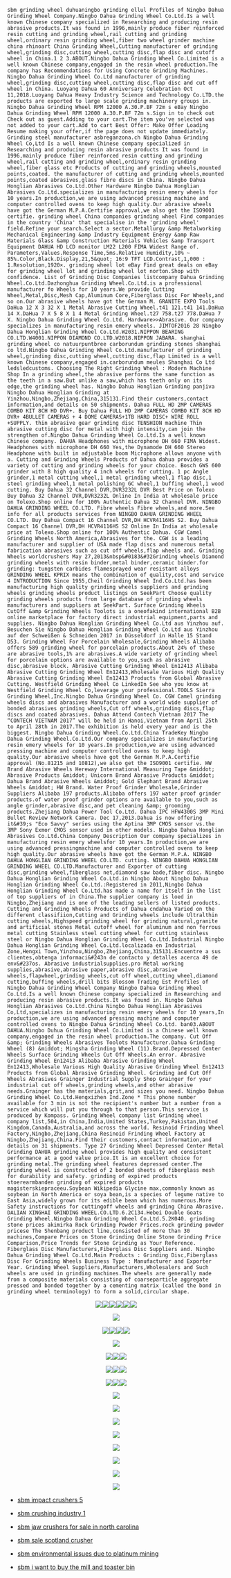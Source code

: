 
```
sbm grinding wheel duhuaningbo grinding ellul Profiles of Ningbo Dahua Grinding Wheel Company.Ningbo Dahua Grinding Wheel Co.Ltd.Is a well known Chinese company specialized in Researching and producing resin abrasive products.It was found in 1996,mainly produce fiber reinforced resin cutting and grinding wheel,rail cutting and grinding wheel,ordinary resin grinding wheel,fiber two wheel grinder machine china rhinoart China Grinding Wheel,Cutting manufacturer of grinding wheel,grinding disc,cutting wheel,cutting disc,flap disc and cutoff wheel in China.1 2 3.ABOUT.Ningbo Dahua Grinding Wheel Co.Limited is a well known Chinese company,engaged in the resin wheel production.The company has Recommendations for Using Concrete Grinding Machines. Ningbo Dahua Grinding Wheel Co.Ltd manufacturer of grinding wheel,grinding disc,cutting wheel,cutting disc,flap disc and cut off wheel in China. Luoyang Dahua 60 Anniversary Celebration Oct 11,2018.Luoyang Dahua Heavy Industry Science and Technology Co.LTD.the products are exported to large scale grinding machinery groups in. Ningbo Dahua Grinding Wheel RPM 12000 A.30.P.BF 72m s eBay Ningbo Dahua Grinding Wheel RPM 12000 A.30.P.BF 72m s.Sign in to check out Check out as guest.Adding to your cart.The item you've selected was not added to your cart.Add to cart Best Offer: Make Offer Loading Resume making your offer,if the page does not update immediately. Grinding steel manufacturer asbreganzona.ch Ningbo Dahua Grinding Wheel Co,Ltd Is a well known Chinese company specialized in Researching and producing resin abrasive products It was found in 1996,mainly produce fiber reinforced resin cutting and grinding wheel,rail cutting and grinding wheel,ordinary resin grinding wheel,fiber glass etc Products of cutting and grinding wheels,mounted points,coated. the manufacturer of cutting and grinding wheels,mounted points,coated abrasives,glass fibre discs in China. Ningbo Dahua Honglian Abrasives Co.Ltd.Other Hardware Ningbo Dahua Honglian Abrasives Co.Ltd.specializes in manufacturing resin emery wheels for 10 years.In production,we are using advanced pressing machine and computer controlled ovens to keep high quality.Our abrasive wheels have got the German M.P.A.Certifie approval,we also get the ISO9001 certifie. grinding wheel China companies grinding wheel Find companies in the country 'China' that specialise in the 'grinding wheel' field.Refine your search.Select a sector.Metallurgy &amp Metalworking Mechanical Engineering &amp Industry Equipment Energy &amp Raw Materials Glass &amp Construction Materials Vehicles &amp Transport Equipment DAHUA HD LCD monitor LM22 L200 FIMA Widest Range of. Parameters,Values.Response Time,5ms.Relative Humidity,10% ~ 85%.Color,Black.Display,21,5&quot; 16:9 TFT LCD.Contrast,1,000 : 1.Resolution,1920×. grinding wheel lot eBay Find great deals on eBay for grinding wheel lot and grinding wheel lot norton.Shop with confidence. List of Grinding Disc Companies listcompany Dahua Grinding Wheel.Co.Ltd.Dazhonghua Grinding Wheel.Co.Ltd.is a professional manufacturer fo Wheels for 10 years.We provide Cutting Wheel,Metal,Disc,Mesh Cap,Aluminum Core,Fiberglass Disc For Wheels,and so on.Our abrasive wheels have got the German M. GRANITE EXPO Tools DaHua 12 X 3 32 X 1 Metal Abrasive Cutting Wheel.t41 121.t41 141.DaHua 14 X.DaHua 7 X 5 8 X 1 4 Metal Grinding Wheel.t27 758.t27 778.DaHua 7 X. Ningbo Dahua Grinding Wheel Co.Ltd. Hardware>>Abrasive. Our company specializes in manufacturing resin emery wheels. JIMTOF2016 28 Ningbo Dahua Honglian Grinding Wheel Co.Ltd.W2031.NIPPON BEARING CO.LTD.W4001.NIPPON DIAMOND CO.LTD.W2018.NIPPON JABARA. shanghai grinding wheel co natuurpuntbree carborundum grinding stones shanghai co ltd.Ningbo Dahua Grinding Wheel Co.Ltd.manufacturer of grinding wheel,grinding disc,cutting wheel,cutting disc,flap Limited is a well known Chinese company,engaged in.carborundum meules Shanghai Co Ltd ledsledcustoms. Choosing The Right Grinding Wheel : Modern Machine Shop In a grinding wheel,the abrasive performs the same function as the teeth in a saw.But unlike a saw,which has teeth only on its edge,the grinding wheel has. Ningbo Dahua Honglian Grinding panjiva Ningbo Dahua Honglian Grinding at Yinzhou,Ningbo,Zhejiang,China,315131.Find their customers,contact information,and details on 50 shipments. Dahua FULL HD 2MP CAMERAS COMBO KIT 8CH HD DVR+. Buy Dahua FULL HD 2MP CAMERAS COMBO KIT 8CH HD DVR+ 4BULLET CAMERAS + 4 DOME CAMERAS+1TB HARD DISC+ WIRE ROLL +SUPPLY. thin abrasive gear grinding disc TENSHION machine Thin abrasive cutting disc for metal with high intensity,can join the strengthen of.Ningbo Dahua Grinding Wheel Co.Ltd.Is a well known Chinese company. DAHUA Headphones with microphone DH 660 FIMA Widest. Headphones with microphone DH 660 Yes,the Dynamode DH 660 Stereo Headphone with built in adjustable boom Microphone allows anyone with a. Cutting and Grinding Wheels Products of Dahua dahua provides a variety of cutting and grinding wheels for your choice. Bosch GWS 600 grinder with 8 high quality 4 inch wheels for cutting. 1 pc Angle grinder,1 metal cutting wheel,1 metal grinding wheel,1 flap disc,1 steel grinding wheel,1 metal polishing GC wheel,1 buffing wheel,1 wood cutting. Buy Dahua 32 Channel DVR,DVR3232L DVR Best Price on Tolexo Buy Dahua 32 Channel DVR,DVR3232L Online In India at wholesale price on Tolexo.Shop online for 100% Authentic Dahua 32 Channel DVR. NINGBO DAHUA GRINDING WHEEL CO.LTD. Fibre wheels Fibre wheels,and more.See info for all products services from NINGBO DAHUA GRINDING WHEEL CO.LTD. Buy Dahua Compact 16 Channel DVR,DH HCVR4116HS S2. Buy Dahua Compact 16 Channel DVR,DH HCVR4116HS S2 Online In India at wholesale price at Tolexo.Shop online for 100% Authentic Dahua. CGW Camel Grinding Wheels North America,Abrasives for the. CGW is a leading manufacturer and supplier of USA made flap discs and numerous metal fabrication abrasives such as cut off wheels,flap wheels and. Grinding Wheels worldcrushers May 27,2013&nbsp&#0183&#32Grinding wheels Diamond grinding wheels with resin binder,metal binder,ceramic binder.for grinding: tungsten carbides flamesprayed wear resistant alloys GRINDING WHEEL KPRIX means the combination of quality,cost and service 4 INTRODUCTION Since 1955,Cheil Grinding Wheel Ind.Co.Ltd.has been manufacturing high quality grinding wheels suppliers and grinding wheels grinding wheels product listings on SeekPart Choose quality grinding wheels products from large database of grinding wheels manufacturers and suppliers at SeekPart. Surface Grinding Wheels CutOff &amp Grinding Wheels Toolots is a oneofakind international B2B online marketplace for factory direct industrial equipment,parts and supplies. Ningbo Dahua Honglian Grinding Wheel Co.Ltd aus Yinzhou auf. Besuchen Sie Ningbo Dahua Honglian Grinding Wheel Co.Ltd aus Yinzhou auf der Schweißen & Schneiden 2017 in Düsseldorf in Halle 15 Stand D53. Grinding Wheel For Porcelain Wholesale,Grinding Wheels Alibaba offers 589 grinding wheel for porcelain products.About 24% of these are abrasive tools,1% are abrasives.A wide variety of grinding wheel for porcelain options are available to you,such as abrasive disc,abrasive block. Abrasive Cutting Grinding Wheel En12413 Alibaba Abrasive Cutting Grinding Wheel En12413,Wholesale Various High Quality Abrasive Cutting Grinding Wheel En12413 Products from Global Abrasive Cutting. Westfield Grinding Wheel Co LinkedIn See who you know at Westfield Grinding Wheel Co,leverage your professional.TOOLS Sierra Grinding Wheel,Inc.Ningbo Dahua Grinding Wheel Co. CGW Camel grinding wheels discs and abrasives Manufacturer and a world wide supplier of bonded abrasives grinding wheels,Cut off wheels,grinding discs,flap discs and coated abrasives. Dahua Attend Contech Vietnam 2017 The “CONTECH VIETNAM 2017” will be held in Hanoi,Vietnam from April 25th to April 28th in 2017.The exhibition is held every year and is the biggest. Ningbo Dahua Grinding Wheel.Co.Ltd.China TradeKey Ningbo Dahua Grinding Wheel.Co.Ltd.Our company specializes in manufacturing resin emery wheels for 10 years.In production,we are using advanced pressing machine and computer controlled ovens to keep high quality.Our abrasive wheels have got the German M.P.A.Certifie approval (No.81215 and 10812),we also get the ISO9001 certifie. HW Brand Abrasive Wheels Hereway International Measuring Tape &middot; Abrasive Products &middot; Unicorn Brand Abrasive Products &middot; Dahua Brand Abrasive Wheels &middot; Gold Elephant Brand Abrasive Wheels &middot; HW Brand. Water Proof Grinder Wholesale,Grinder Suppliers Alibaba 197 products.Alibaba offers 197 water proof grinder products.of water proof grinder options are available to you,such as angle grinder,abrasive disc,and pet cleaning &amp; grooming products.Zhejiang Dahua Power Tool Co.Ltd. Dahua IPC HFW4300S 3MP Mini Bullet Review Network Camera. Dec 17,2013.Dahua is now offering it&#39;s "Eco Savvy" series using the Aptina 3MP CMOS sensor vs.the 3MP Sony Exmor CMOS sensor used in other models. Ningbo Dahua Honglian Abrasives Co.Ltd.China Company Description Our company specializes in manufacturing resin emery wheelsfor 10 years.In production,we are using advanced pressingmachine and computer controlled ovens to keep high quality.Our abrasive wheels have got the German M.P.A. NINGBO DAHUA HONGLIAN GRINDING WHEEL CO.LTD. cutting. NINGBO DAHUA HONGLIAN GRINDING WHEEL CO.LTD.Manufacturer and Exporter of cutting disc,grinding wheel,fiberglass net,diamond saw bade,fiber disc. Ningbo Dahua Honglian Grinding Wheel Co.Ltd.in Ningbo About Ningbo Dahua Honglian Grinding Wheel Co.Ltd.:Registered in 2011,Ningbo Dahua Honglian Grinding Wheel Co.Ltd.has made a name for itself in the list of top suppliers of in China.The supplier company is loed in Ningbo,Zhejiang and is one of the leading sellers of listed products. Cutting and Grinding Wheels Products of Dahua cndahua Varied on the different classifiion,Cutting and Grinding wheels include Ultralthin cutting wheels,Highspeed grinding wheel for grinding natural,granite and artificial stones Metal cutoff wheel for aluminum and non ferrous metal cutting Stainless steel cutting wheel for cutting stainless steel or Ningbo Dahua Honglian Grinding Wheel Co.Ltd.Industrial Ningbo Dahua Honglian Grinding Wheel Co.Ltd.localizada en Industrial Zone,Hengxi Town,Yinzhou,Ningbo,Zhejiang,China,315131.Encuentre a sus clientes,obtenga informaci&#243n de contacto y detalles acerca 49 de env&#237os. Abrasive industrialsupplies.pro Metal working supplies,abrasive,abrasive paper,abrasive disc,abrasive wheels,flapwheel,grinding wheels,cut off wheel,cutting wheel,diamond cutting,buffing wheels,drill bits Blossom Trading Est Profiles of Ningbo Dahua Grinding Wheel Company Ningbo Dahua Grinding Wheel Co.Ltd.Is a well known Chinese company specialized in Researching and producing resin abrasive products.It was found in. Ningbo Dahua Honglian Abrasives Co.Ltd.China Ningbo Dahua Honglian Abrasives Co,Ltd,specializes in manufacturing resin emery wheels for 10 years,In production,we are using advanced pressing machine and computer controlled ovens to Ningbo Dahua Grinding Wheel Co.Ltd. ban03.ABOUT DAHUA.Ningbo Duhua Grinding Wheel Co.Limited is a Chinese well known company,engaged in the resin wheel production.The company. Cut Off &amp; Grinding Wheels Abrasives Toolots Manufacturer.Dahua Grinding Wheel (8) &middot; Mingsha Grinding Wheel (11).Brand.Depressed Center Wheels Surface Grinding Wheels Cut Off Wheels.An error. Abrasive Grinding Wheel En12413 Alibaba Abrasive Grinding Wheel En12413,Wholesale Various High Quality Abrasive Grinding Wheel En12413 Products from Global Abrasive Grinding Wheel. Grinding and Cut Off Wheels Abrasives Grainger Industrial Supply Shop Grainger for your industrial cut off wheels,grinding wheels,and other abrasive needs.Grainger has the materials,grit,and sizes you need. Ningbo Dahua Grinding Wheel Co.Ltd.Hengxizhen Ind.Zone * This phone number available for 3 min is not the recipient's number but a number from a service which will put you through to that person.This service is produced by Kompass. Grinding Wheel company list Grinding wheel company list,504,in China,India,United States,Turkey,Pakistan,United Kingdom,Canada,Australia,and across the world. Resinoid Frinding Wheel Factory,Ningbo,Zhejiang,China Resinoid Frinding Wheel Factory at Ningbo,Zhejiang,China.Find their customers,contact information,and details on 31 shipments. Type 27 Grinding Wheel Depressed Center Metal Grinding DAHUA grinding wheel provides high quality and consistent performance at a good value price.It is an excellent choice for grinding metal.The grinding wheel features depressed center.The grinding wheel is constructed of 2 bonded sheets of fiberglass mesh for durability and safety. grinding of expired products stoerearmbanden grinding of expired products magisterskiepraceeu.Soybean Wikipedia Glycine max,commonly known as soybean in North America or soya bean,is a species of legume native to East Asia,widely grown for its edible bean which has numerous.More Safety instructions for cuttingoff wheels and grinding China Abrasive. DALIAN XINGHAI GRINDING WHEEL.CO.LTD.6.2C134.Hebei Double Goats Grinding Wheel.Ningbo Dahua Grinding Wheel Co.Ltd.5.2K040. grinding stone prices akimirka Rock Grinding Powder Prices.rock grinding powder pricese The Shenbang product line,consisted of more than 30 machines,Compare Prices on Stone Grinding Online Stone Grinding Price Comparison,Price Trends for Stone Grinding as Your Reference. Fiberglass Disc Manufacturers,Fiberglass Disc Suppliers and. Ningbo Dahua Grinding Wheel Co.Ltd.Main Products : Grinding Disc,Fiberglass Disc For Grinding Wheels Business Type : Manufacturer and Exporter Year. Grinding Wheel Suppliers,Manufacturers,Wholesalers and Such wheels are used in grinding machines.The wheels are generally made from a composite materials consisting of coarseparticle aggregate pressed and bonded together by a cementing matrix (called the bond in grinding wheel terminology) to form a solid,circular shape. 
```

<div align="center">
  
<a rel="nofollow" href="https://m.shibang-china.com?f=github&k=sbm+grinding+wheel+duhua"><img src="https://static.shibang-china.com/en/l.png"></a><img src="https://static.shibang-china.com/en/hw.png"><a rel="nofollow" href="https://m.shibang-china.com/product/?f=github&k=sbm+grinding+wheel+duhua"><img src="https://static.shibang-china.com/en/p.png"></a><a rel="nofollow" href="https://m.shibang-china.com/cases/?f=github&k=sbm+grinding+wheel+duhua"><img src="https://static.shibang-china.com/en/c.png"></a><a rel="nofollow" href="https://m.shibang-china.com/news/?f=github&k=sbm+grinding+wheel+duhua"><img src="https://static.shibang-china.com/en/n.png"></a><a rel="nofollow" href="https://m.shibang-china.com?f=github&k=sbm+grinding+wheel+duhua"><img src="https://static.shibang-china.com/en/m.png"></a>

<a rel="nofollow" href="https://m.shibang-china.com/product/?f=github&k=sbm+grinding+wheel+duhua"><img src="https://static.shibang-china.com/en/b.jpg"></a>
  
<a rel="nofollow" href="https://m.shibang-china.com/solution-aggregate.html?f=github&k=sbm+grinding+wheel+duhua"><img src="https://static.shibang-china.com/en/a.jpg"></a><a rel="nofollow" href="https://m.shibang-china.com/solution-mine.html?f=github&k=sbm+grinding+wheel+duhua"><img src="https://static.shibang-china.com/en/m.jpg"></a><a rel="nofollow" href="https://m.shibang-china.com/solution-mill.html?f=github&k=sbm+grinding+wheel+duhua"><img src="https://static.shibang-china.com/en/g.jpg"></a><a rel="nofollow" href="https://m.shibang-china.com/solution-epc.html?f=github&k=sbm+grinding+wheel+duhua"><img src="https://static.shibang-china.com/en/e.jpg"></a>

<a rel="nofollow" href="https://m.shibang-china.com/product/?f=github&k=sbm+grinding+wheel+duhua"><img src="https://static.shibang-china.com/en/a-p.png"></a>

<a rel="nofollow" href="https://m.shibang-china.com/product/crusher/c6x.html?f=github&k=sbm+grinding+wheel+duhua"><img src="https://static.shibang-china.com/en/j.jpg"></a><a rel="nofollow" href="https://m.shibang-china.com/product/crusher/ci5x.html?f=github&k=sbm+grinding+wheel+duhua"><img src="https://static.shibang-china.com/en/i.jpg"></a><a rel="nofollow" href="https://m.shibang-china.com/product/crusher/hst.html?f=github&k=sbm+grinding+wheel+duhua"><img src="https://static.shibang-china.com/en/c.jpg"></a>

<a rel="nofollow" href="https://m.shibang-china.com/product/mill/mtw.html?f=github&k=sbm+grinding+wheel+duhua"><img src="https://static.shibang-china.com/en/mtw.jpg"></a><a rel="nofollow" href="https://m.shibang-china.com/product/mill/scm.html?f=github&k=sbm+grinding+wheel+duhua"><img src="https://static.shibang-china.com/en/scm.jpg"></a><a rel="nofollow" href="https://m.shibang-china.com/product/mill/lm.html?f=github&k=sbm+grinding+wheel+duhua"><img src="https://static.shibang-china.com/en/lm.jpg"></a>

<a rel="nofollow" href="https://m.shibang-china.com/product/sand/vsi6x.html?f=github&k=sbm+grinding+wheel+duhua"><img src="https://static.shibang-china.com/en/6x.jpg"></a><a rel="nofollow" href="https://m.shibang-china.com/product/sand/vu.html?f=github&k=sbm+grinding+wheel+duhua"><img src="https://static.shibang-china.com/en/vu.jpg"></a><a rel="nofollow" href="https://m.shibang-china.com/product/mobile/klun.html?f=github&k=sbm+grinding+wheel+duhua"><img src="https://static.shibang-china.com/en/k.jpg"></a>

<a rel="nofollow" href="https://m.shibang-china.com/cases/?f=github&k=sbm+grinding+wheel+duhua"><img src="https://static.shibang-china.com/en/case.png"></a>

<a rel="nofollow" href="https://m.shibang-china.com/cases/aggregate/202.html?f=github&k=sbm+grinding+wheel+duhua"><img src="https://static.shibang-china.com/en/c-1.jpg"></a>

<a rel="nofollow" href="https://m.shibang-china.com/cases/aggregate/203.html?f=github&k=sbm+grinding+wheel+duhua"><img src="https://static.shibang-china.com/en/c-2.jpg"></a>

<a rel="nofollow" href="https://m.shibang-china.com/cases/mill/123.html?f=github&k=sbm+grinding+wheel+duhua"><img src="https://static.shibang-china.com/en/c-3.jpg"></a>

<a rel="nofollow" href="https://m.shibang-china.com/contact_us.html?f=github&k=sbm+grinding+wheel+duhua"><img src="https://static.shibang-china.com/en/contact.png"></a>

<a rel="nofollow" href="https://swt.shibang-china.com/?f=github&k=sbm+grinding+wheel+duhua"><img src="https://static.shibang-china.com/en/chat.png"></a>

<a rel="nofollow" href="https://whatsapp.shibangsoft.com/WhatsApp.php?f=github&k=sbm+grinding+wheel+duhua"><img src="https://static.shibang-china.com/en/whatsapp.png"></a>

<a rel="nofollow" href="https://m.shibang-china.com/?f=github&k=sbm+grinding+wheel+duhua"><img src="https://static.shibang-china.com/en/website.png"></a>

</div>


* [sbm impact crushers 5](sbm%20impact%20crushers%205.md)

* [sbm crushing industry 1](sbm%20crushing%20industry%201.md)

* [sbm jaw crushers for sale in north carolina](sbm%20jaw%20crushers%20for%20sale%20in%20north%20carolina.md)

* [sbm sale scotland crusher](sbm%20sale%20scotland%20crusher.md)

* [sbm environmental issues due to platinum mining](sbm%20environmental%20issues%20due%20to%20platinum%20mining.md)

* [sbm i want to buy the mill and toaster bin](sbm%20i%20want%20to%20buy%20the%20mill%20and%20toaster%20bin.md)